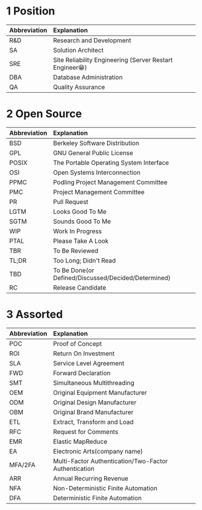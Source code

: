 
# 1 Position

| Abbreviation | Explanation |
|:--|:--|
| R&D | Research and Development |
| SA | Solution Architect |
| SRE | Site Reliability Engineering (Server Restart Engineer😁) |
| DBA | Database Administration |
| QA | Quality Assurance |

# 2 Open Source

| Abbreviation | Explanation |
|:--|:--|
| BSD | Berkeley Software Distribution |
| GPL | GNU General Public License |
| POSIX | The Portable Operating System Interface |
| OSI | Open Systems Interconnection |
| PPMC | Podling Project Management Committee |
| PMC | Project Management Committee |
| PR | Pull Request |
| LGTM | Looks Good To Me |
| SGTM | Sounds Good To Me |
| WIP | Work In Progress |
| PTAL | Please Take A Look |
| TBR | To Be Reviewed |
| TL;DR | Too Long; Didn't Read |
| TBD | To Be Done(or Defined/Discussed/Decided/Determined) |
| RC | Release Candidate |

# 3 Assorted

| Abbreviation | Explanation |
|:--|:--|
| POC | Proof of Concept |
| ROI | Return On Investment |
| SLA | Service Level Agreement |
| FWD | Forward Declaration |
| SMT | Simultaneous Multithreading |
| OEM | Original Equipment Manufacturer |
| ODM | Original Design Manufacturer |
| OBM | Original Brand Manufacturer |
| ETL | Extract, Transform and Load |
| RFC | Request for Comments |
| EMR | Elastic MapReduce |
| EA | Electronic Arts(company name) |
| MFA/2FA | Multi-Factor Authentication/Two-Factor Authentication |
| ARR | Annual Recurring Revenue |
| NFA | Non-Deterministic Finite Automation |
| DFA | Deterministic Finite Automation |